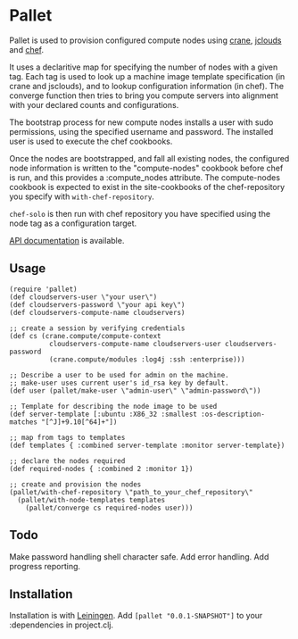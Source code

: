 # Pallet

Pallet is used to provision configured compute nodes using
[crane](http://github.com/bradford/crane),
[jclouds](http://github.com/jclouds/jclouds) and
[chef](http://wiki.opscode.com/display/chef/Home).

It uses a declaritive map for specifying the number of nodes with a given tag.
Each tag is used to look up a machine image template specification (in crane and
jsclouds), and to lookup configuration information (in chef).  The converge
function then tries to bring you compute servers into alignment with your
declared counts and configurations.

The bootstrap process for new compute nodes installs a user with sudo
permissions, using the specified username and password. The installed user is
used to execute the chef cookbooks.

Once the nodes are bootstrapped, and fall all existing nodes,
the configured node information is written to the "compute-nodes" cookbook
before chef is run, and this provides a :compute_nodes attribute.  The
compute-nodes cookbook is expected to exist in the site-cookbooks of the
chef-repository you specify with `with-chef-repository`.

`chef-solo` is then run with chef repository you have specified using the node
tag as a configuration target.

[API documentation](http://hugoduncan.github.com/pallet) is available.

## Usage

    (require 'pallet)
    (def cloudservers-user \"your user\")
    (def cloudservers-password \"your api key\")
    (def cloudservers-compute-name cloudservers)

    ;; create a session by verifying credentials
    (def cs (crane.compute/compute-context
              cloudservers-compute-name cloudservers-user cloudservers-password
              (crane.compute/modules :log4j :ssh :enterprise)))

    ;; Describe a user to be used for admin on the machine.
    ;; make-user uses current user's id_rsa key by default.
    (def user (pallet/make-user \"admin-user\" \"admin-password\"))

    ;; Template for describing the node image to be used
    (def server-template [:ubuntu :X86_32 :smallest :os-description-matches "[^J]+9.10[^64]+"])

    ;; map from tags to templates
    (def templates { :combined server-template :monitor server-template})

    ;; declare the nodes required
    (def required-nodes { :combined 2 :monitor 1})

    ;; create and provision the nodes
    (pallet/with-chef-repository \"path_to_your_chef_repository\"
      (pallet/with-node-templates templates
        (pallet/converge cs required-nodes user)))

## Todo

Make password handling shell character safe.
Add error handling.
Add progress reporting.

## Installation

Installation is with [Leiningen](http://github.com/technomancy/leiningen).  Add
`[pallet "0.0.1-SNAPSHOT"]` to your :dependencies in project.clj.
